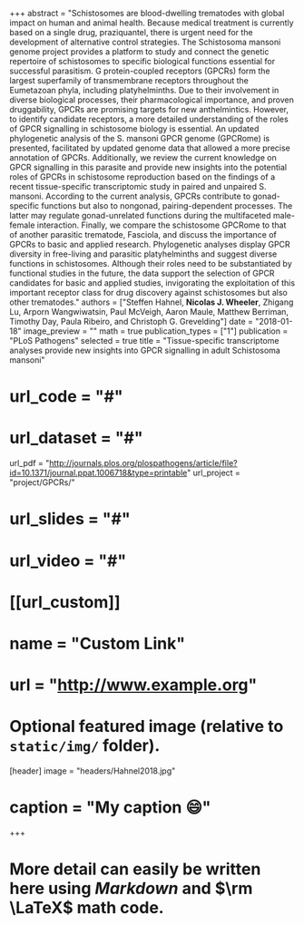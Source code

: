 +++
abstract = "Schistosomes are blood-dwelling trematodes with global impact on human and animal health. Because medical treatment is currently based on a single drug, praziquantel, there is urgent need for the development of alternative control strategies. The Schistosoma mansoni genome project provides a platform to study and connect the genetic repertoire of schistosomes to specific biological functions essential for successful parasitism. G protein-coupled receptors (GPCRs) form the largest superfamily of transmembrane receptors throughout the Eumetazoan phyla, including platyhelminths. Due to their involvement in diverse biological processes, their pharmacological importance, and proven druggability, GPCRs are promising targets for new anthelmintics. However, to identify candidate receptors, a more detailed understanding of the roles of GPCR signalling in schistosome biology is essential. An updated phylogenetic analysis of the S. mansoni GPCR genome (GPCRome) is presented, facilitated by updated genome data that allowed a more precise annotation of GPCRs. Additionally, we review the current knowledge on GPCR signalling in this parasite and provide new insights into the potential roles of GPCRs in schistosome reproduction based on the findings of a recent tissue-specific transcriptomic study in paired and unpaired S. mansoni. According to the current analysis, GPCRs contribute to gonad-specific functions but also to nongonad, pairing-dependent processes. The latter may regulate gonad-unrelated functions during the multifaceted male-female interaction. Finally, we compare the schistosome GPCRome to that of another parasitic trematode, Fasciola, and discuss the importance of GPCRs to basic and applied research. Phylogenetic analyses display GPCR diversity in free-living and parasitic platyhelminths and suggest diverse functions in schistosomes. Although their roles need to be substantiated by functional studies in the future, the data support the selection of GPCR candidates for basic and applied studies, invigorating the exploitation of this important receptor class for drug discovery against schistosomes but also other trematodes."
authors = ["Steffen Hahnel, **Nicolas J. Wheeler**, Zhigang Lu, Arporn Wangwiwatsin, Paul McVeigh, Aaron Maule, Matthew Berriman, Timothy Day, Paula Ribeiro, and Christoph G. Grevelding"]
date = "2018-01-18"
image_preview = ""
math = true
publication_types = ["1"]
publication = "PLoS Pathogens"
selected = true
title = "Tissue-specific transcriptome analyses provide new insights into GPCR signalling in adult Schistosoma mansoni"
# url_code = "#"
# url_dataset = "#"
url_pdf = "http://journals.plos.org/plospathogens/article/file?id=10.1371/journal.ppat.1006718&type=printable"
url_project = "project/GPCRs/"
# url_slides = "#"
# url_video = "#"

# [[url_custom]]
# name = "Custom Link"
# url = "http://www.example.org"

# Optional featured image (relative to `static/img/` folder).
[header]
image = "headers/Hahnel2018.jpg"
# caption = "My caption :smile:"

+++

# More detail can easily be written here using *Markdown* and $\rm \LaTeX$ math code.
